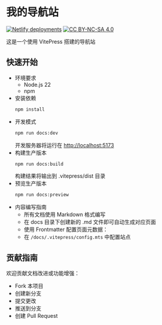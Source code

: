  # 我的导航站

[![Netlify deployments](https://img.shields.io/github/deployments/Jursin/MyNav/production?style=flat&logo=netlify&label=netlify)](https://MyNav.jursin.top)
[![CC BY-NC-SA 4.0](https://img.shields.io/badge/License-CC_BY--NC--SA_4.0-blue.svg)](https://creativecommons.org/licenses/by-nc-sa/4.0)

这是一个使用 VitePress 搭建的导航站

## 快速开始
- 环境要求
  - Node.js 22
  - npm
- 安装依赖
  ```bash
  npm install
  ```
- 开发模式
  ```bash
  npm run docs:dev
  ```
  开发服务器将运行在 [http://localhost:5173](http://localhost:5173)
- 构建生产版本
  ```bash
  npm run docs:build
  ```
  构建结果将输出到 .vitepress/dist 目录
- 预览生产版本
  ```bash
  npm run docs:preview
- 内容编写指南
  - 所有文档使用 Markdown 格式编写
  - 在 docs 目录下创建新的 .md 文件即可自动生成对应页面
  - 使用 Frontmatter 配置页面元数据：
  - 在 `/docs/.vitepress/config.mts` 中配置站点

## 贡献指南
欢迎贡献文档改进或功能增强：

- Fork 本项目
- 创建新分支
- 提交更改
- 推送到分支
- 创建 Pull Request
